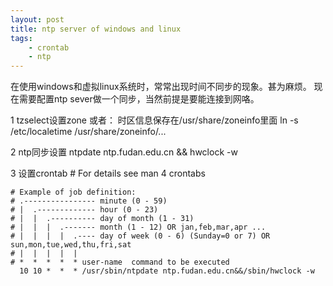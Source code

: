 ```yaml
---
layout: post
title: ntp server of windows and linux 
tags:
    - crontab
    - ntp
---
```


在使用windows和虚拟linux系统时，常常出现时间不同步的现象。甚为麻烦。
现在需要配置ntp sever做一个同步，当然前提是要能连接到网咯。

1 tzselect设置zone
或者：
	时区信息保存在/usr/share/zoneinfo里面
	ln -s /etc/localetime /usr/share/zoneinfo/...

2 ntp同步设置
		ntpdate ntp.fudan.edu.cn && hwclock -w

3 设置crontab
	# For details see man 4 crontabs

	# Example of job definition:
	# .---------------- minute (0 - 59)
	# |  .------------- hour (0 - 23)
	# |  |  .---------- day of month (1 - 31)
	# |  |  |  .------- month (1 - 12) OR jan,feb,mar,apr ...
	# |  |  |  |  .---- day of week (0 - 6) (Sunday=0 or 7) OR sun,mon,tue,wed,thu,fri,sat
	# |  |  |  |  |
	# *  *  *  *  * user-name  command to be executed
	  10 10 *  *  * /usr/sbin/ntpdate ntp.fudan.edu.cn&&/sbin/hwclock -w

